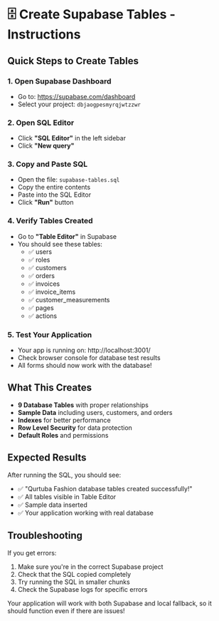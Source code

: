 # 🗄️ Create Supabase Tables - Instructions

## Quick Steps to Create Tables

### 1. Open Supabase Dashboard
- Go to: https://supabase.com/dashboard
- Select your project: `dbjaogpesmyrqjwtzzwr`

### 2. Open SQL Editor
- Click **"SQL Editor"** in the left sidebar
- Click **"New query"**

### 3. Copy and Paste SQL
- Open the file: `supabase-tables.sql`
- Copy the entire contents
- Paste into the SQL Editor
- Click **"Run"** button

### 4. Verify Tables Created
- Go to **"Table Editor"** in Supabase
- You should see these tables:
  - ✅ users
  - ✅ roles
  - ✅ customers
  - ✅ orders
  - ✅ invoices
  - ✅ invoice_items
  - ✅ customer_measurements
  - ✅ pages
  - ✅ actions

### 5. Test Your Application
- Your app is running on: http://localhost:3001/
- Check browser console for database test results
- All forms should now work with the database!

## What This Creates

- **9 Database Tables** with proper relationships
- **Sample Data** including users, customers, and orders
- **Indexes** for better performance
- **Row Level Security** for data protection
- **Default Roles** and permissions

## Expected Results

After running the SQL, you should see:
- ✅ "Qurtuba Fashion database tables created successfully!"
- ✅ All tables visible in Table Editor
- ✅ Sample data inserted
- ✅ Your application working with real database

## Troubleshooting

If you get errors:
1. Make sure you're in the correct Supabase project
2. Check that the SQL copied completely
3. Try running the SQL in smaller chunks
4. Check the Supabase logs for specific errors

Your application will work with both Supabase and local fallback, so it should function even if there are issues!


